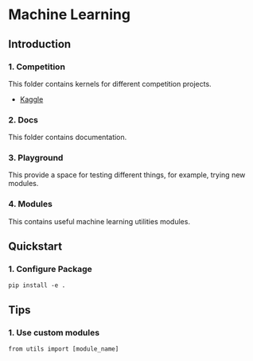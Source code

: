# Machine Learning

## Introduction
### 1. Competition
This folder contains kernels for different competition projects.

- [Kaggle](competitions/kaggle/README.md)

### 2. Docs
This folder contains documentation.

### 3. Playground
This provide a space for testing different things, for example, trying new modules.

### 4. Modules
This contains useful machine learning utilities modules.

## Quickstart
### 1. Configure Package
```
pip install -e .
```

## Tips
### 1. Use custom modules
```
from utils import [module_name]
```
